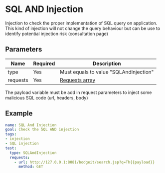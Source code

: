 # SQL AND Injection

Injection to check the proper implementation of SQL query on application.
This kind of injection will not change the query behaviour but can be use to identify potential injection risk (consultation page)

## Parameters

| Name        | Required | Description 
| ----------- | -------- | ------------
| type        | Yes      | Must equals to value "SQLAndInjection"
| requests    | Yes      | [Requests array](./request.MD)

The payload variable must be add in request parameters to inject some malicious SQL code (url, headers, body)

## Example

```yaml
name: SQL And Injection
goal: Check the SQL AND injection
tags:
- injection
- SQL injection
test:
  type: SQLAndInjection
  requests:
    - url: http://127.0.0.1:8081/bodgeit/search.jsp?q=Th{{payload}}
      method: GET
```